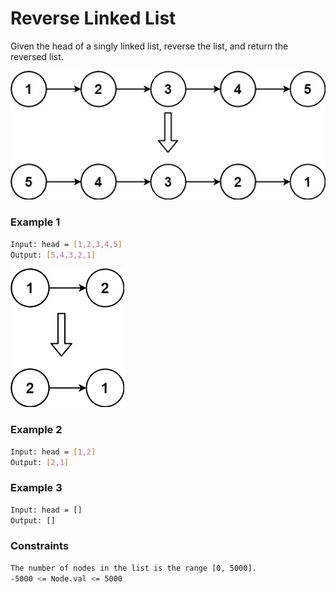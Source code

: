 # Reverse Linked List

Given the head of a singly linked list, reverse the list, and return the reversed list.

[![rev1ex1](rev1ex1.jpg)]()
### Example 1
```sh
Input: head = [1,2,3,4,5]
Output: [5,4,3,2,1]
```

[![rev1ex2](rev1ex2.jpg)]()
### Example 2
```sh
Input: head = [1,2]
Output: [2,1]
```

### Example 3
```sh
Input: head = []
Output: []
```

### Constraints
```sh
The number of nodes in the list is the range [0, 5000].
-5000 <= Node.val <= 5000
```
